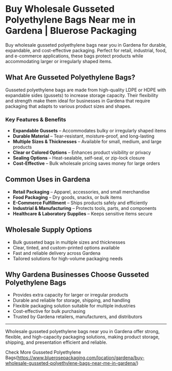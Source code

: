 # Buy Wholesale Gusseted Polyethylene Bags Near me in Gardena | Bluerose Packaging  

Buy wholesale gusseted polyethylene bags near you in Gardena for durable, expandable, and cost-effective packaging. Perfect for retail, industrial, food, and e-commerce applications, these bags protect products while accommodating larger or irregularly shaped items.

## What Are Gusseted Polyethylene Bags?  

Gusseted polyethylene bags are made from high-quality LDPE or HDPE with expandable sides (gussets) to increase storage capacity. Their flexibility and strength make them ideal for businesses in Gardena that require packaging that adapts to various product sizes and shapes.  

### Key Features & Benefits  

- **Expandable Gussets** – Accommodates bulky or irregularly shaped items  
- **Durable Material** – Tear-resistant, moisture-proof, and long-lasting  
- **Multiple Sizes & Thicknesses** – Available for small, medium, and large products  
- **Clear or Colored Options** – Enhances product visibility or privacy  
- **Sealing Options** – Heat-sealable, self-seal, or zip-lock closure  
- **Cost-Effective** – Bulk wholesale pricing saves money for large orders  

## Common Uses in Gardena  

- **Retail Packaging** – Apparel, accessories, and small merchandise  
- **Food Packaging** – Dry goods, snacks, or bulk items  
- **E-Commerce Fulfillment** – Ships products safely and efficiently  
- **Industrial & Manufacturing** – Protects tools, parts, and components  
- **Healthcare & Laboratory Supplies** – Keeps sensitive items secure  

## Wholesale Supply Options  

- Bulk gusseted bags in multiple sizes and thicknesses  
- Clear, tinted, and custom-printed options available  
- Fast and reliable delivery across Gardena  
- Tailored solutions for high-volume packaging needs  

## Why Gardena Businesses Choose Gusseted Polyethylene Bags  

- Provides extra capacity for larger or irregular products  
- Durable and reliable for storage, shipping, and handling  
- Flexible packaging solution suitable for multiple industries  
- Cost-effective for bulk purchasing  
- Trusted by Gardena retailers, manufacturers, and distributors  

---  
Wholesale gusseted polyethylene bags near you in Gardena offer strong, flexible, and high-capacity packaging solutions, making product storage, shipping, and presentation efficient and reliable.  

Check More Gusseted Polyethylene Bags(https://www.bluerosepackaging.com/location/gardena/buy-wholesale-gusseted-polyethylene-bags-near-me-in-gardena/)
